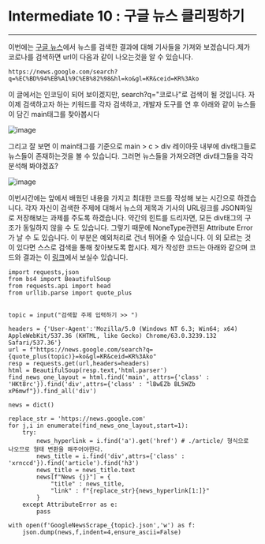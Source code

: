 # Intermediate 10 : 구글 뉴스 클리핑하기
***
이번에는 [구글 뉴스](https://news.google.com/topstories?hl=ko&gl=KR&ceid=KR:ko)에서 뉴스를 검색한 결과에 대해 기사들을 가져와 보겠습니다.제가 코로나를
검색하면 url이 다음과 같이 나오는것을 알 수 있습니다.
~~~
https://news.google.com/search?q=%EC%BD%94%EB%A1%9C%EB%82%98&hl=ko&gl=KR&ceid=KR%3Ako
~~~
이 글에서는 인코딩이 되어 보이겠지만, search?q="코로나"로 검색이 될 것입니다. 자 이제 검색하고자 하는 키워드를 각자 검색하고, 개발자 도구를 연 후 아래와 같이 뉴스들이 담긴 main태그를 찾아봅시다
  
![image](https://user-images.githubusercontent.com/45956041/147619647-b7aef32c-471c-40d9-92ba-ebfca6ae8dca.png)

그리고 잘 보면 이 main태그를 기준으로 main > c > div 레이아웃 내부에 div태그들로 뉴스들이 존재하는것을 볼 수 있습니다. 그러면 뉴스들을 가져오려면 div태그들을 각각 분석해 봐야겠죠?
  
![image](https://user-images.githubusercontent.com/45956041/147619162-103a5707-ad50-4b0d-bb23-5b6ddac48d9b.png)

이번시간에는 앞에서 배웠던 내용을 가지고 최대한 코드를 작성해 보는 시간으로 하겠습니다. 각자 자신이 검색한 주제에 대해서 뉴스의 제목과 기사의 URL링크를 JSON파일로 저장해보는 과제를 주도록 하겠습니다.
약간의 힌트를 드리자면, 모든 div태그의 구조가 동일하지 않을 수 도 있습니다. 그렇기 때문에 NoneType관련된 Attribute Error가 날 수 도 있습니다. 이 부분은 예외처리로 건너 뛰어줄 수 있습니다.
이 외 모르는 것이 있다면 스스로 검색을 통해 찾아보도록 합시다. 제가 작성한 코드는 아래와 같으며 코드와 결과는 이 [링크](https://github.com/J-hoplin1/Dummy-Codies/tree/master/usefulpython/ch10)에서 보실수 있습니다.  

```python3
import requests,json
from bs4 import BeautifulSoup
from requests.api import head
from urllib.parse import quote_plus


topic = input("검색할 주제 입력하기 >> ")

headers = {'User-Agent':'Mozilla/5.0 (Windows NT 6.3; Win64; x64) AppleWebKit/537.36 (KHTML, like Gecko) Chrome/63.0.3239.132 Safari/537.36'}
url = f"https://news.google.com/search?q={quote_plus(topic)}=ko&gl=KR&ceid=KR%3Ako"
resp = requests.get(url,headers=headers)
html = BeautifulSoup(resp.text,'html.parser')
find_news_one_layout = html.find('main', attrs={'class' : 'HKt8rc'}).find('div',attrs={'class' : "lBwEZb BL5WZb xP6mwf"}).find_all('div')

news = dict()

replace_str = 'https://news.google.com'
for j,i in enumerate(find_news_one_layout,start=1):
    try:
        news_hyperlink = i.find('a').get('href') # ./article/ 형식으로 나오므로 형태 변환을 해주어야한다.
        news_title = i.find('div',attrs={'class' : 'xrnccd'}).find('article').find('h3')
        news_title = news_title.text
        news[f"News {j}"] = {
            "title" : news_title,
            "link" : f"{replace_str}{news_hyperlink[1:]}"
        }
    except AttributeError as e:
        pass

with open(f'GoogleNewsScrape_{topic}.json','w') as f:
    json.dump(news,f,indent=4,ensure_ascii=False)

```
